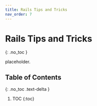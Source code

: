 ```yaml
---
title: Rails Tips and Tricks
nav_order: 7
---
```


<!--prettier-ignore-start-->
# Rails Tips and Tricks
{: .no_toc }

placeholder.

## Table of Contents
{: .no_toc .text-delta }  

1. TOC
{:toc}

<!--prettier-ignore-end-->

